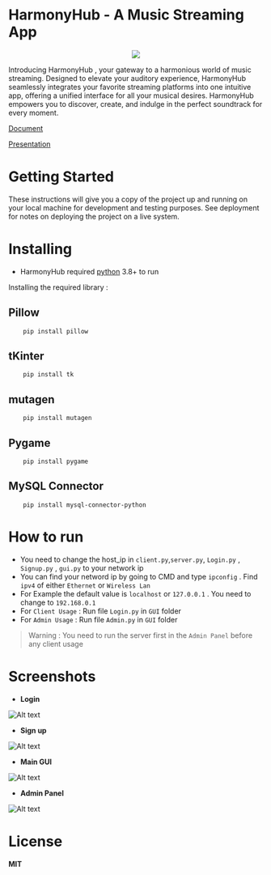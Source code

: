 # HarmonyHub - A Music Streaming App
<p align="center">
 <img  src="GUI/assets/frame1/Hub.png">
</p>
Introducing HarmonyHub , your gateway to a harmonious world of music streaming. Designed to elevate your auditory experience, HarmonyHub seamlessly integrates your favorite streaming platforms into one intuitive app, offering a unified interface for all your musical desires. HarmonyHub empowers you to discover, create, and indulge in the perfect soundtrack for every moment.


[Document](Report-Nhóm20.pdf)

[Presentation](GroupProject.pptx)

# Getting Started
These instructions will give you a copy of the project up and running on your local machine for development and testing purposes. See deployment for notes on deploying the project on a live system.

# Installing

- HarmonyHub required [python](https://www.python.org) 3.8+ to run

Installing the required library :
## Pillow
        pip install pillow
## tKinter
        pip install tk
## mutagen
        pip install mutagen
## Pygame
        pip install pygame
## MySQL Connector
        pip install mysql-connector-python
# How to run
- You need to change the host_ip in `client.py`,`server.py`, `Login.py` , `Signup.py` , `gui.py` to your network ip
- You can find your netword ip by going to CMD and type `ipconfig` . Find `ipv4` of either `Ethernet` or `Wireless Lan`
- For Example the default value is `localhost` or `127.0.0.1` . You need to change to `192.168.0.1`
- For `Client Usage` : Run file `Login.py` in `GUI` folder
- For `Admin Usage` : Run file `Admin.py` in `GUI` folder
> Warning : You need to run the server first in the `Admin Panel` before any client usage
# Screenshots
- **Login**
  
![Alt text](Screenshots/Login.png)

- **Sign up**
  
![Alt text](Screenshots/Sign_up.png)

- **Main GUI**

![Alt text](Screenshots/Track.png)

- **Admin Panel**

![Alt text](Screenshots/Album(Online).png)
# License
**MIT**
